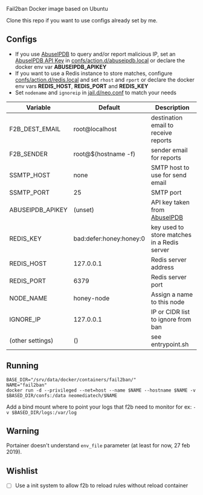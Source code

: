 Fail2ban Docker image based on Ubuntu  

Clone this repo if you want to use configs already set by me.

## Configs
- If you use [AbuseIPDB](https://www.abuseipdb.com) to query and/or report malicious IP, set an [AbuseIPDB API Key](https://www.abuseipdb.com/account/api) in [confs/action.d/abuseipdb.local](confs/action.d/abuseipdb.local) or declare the docker env var __ABUSEIPDB_APIKEY__
- If you want to use a Redis instance to store matches, configure [confs/action.d/redis.local](confs/action.d/redis.local) and set `rhost` and `rport` or declare the docker env vars __REDIS_HOST__, __REDIS_PORT__ and __REDIS_KEY__ 
- Set `nodename` and `ignoreip` in [jail.d/neo.conf](jail.d/neo.conf) to match your needs  

| Variable | Default | Description |
| -------- | ------- | ----------- |
| F2B_DEST_EMAIL | root@localhost | destination email to receive reports |
| F2B_SENDER | root@$(hostname -f) | sender email for reports |
| SSMTP_HOST | none | SMTP host to use for send email |
| SSMTP_PORT | 25| SMTP port |
| ABUSEIPDB_APIKEY | (unset) | API key taken from [AbuseIPDB](https://www.abuseipdb.com) |
| REDIS_KEY | bad:defer:honey:honey:0 | key used to store matches in a Redis server |
| REDIS_HOST | 127.0.0.1 | Redis server address |
| REDIS_PORT | 6379 | Redis server port |
| NODE_NAME | honey-node | Assign a name to this node |
| IGNORE_IP | 127.0.0.1 | IP or CIDR list to ignore from ban |
| (other settings) | () | see entrypoint.sh |   

## Running
```
BASE_DIR="/srv/data/docker/containers/fail2ban/"
NAME="fail2ban"
docker run -d --privileged --net=host --name $NAME --hostname $NAME -v $BASED_DIR/confs:/data neomediatech/$NAME
```
Add a bind mount where to point your logs that f2b need to monitor for ex:
`-v $BASED_DIR/logs:/var/log`

## Warning
Portainer doesn't understand `env_file` parameter (at least for now, 27 feb 2019).

## Wishlist
- [ ] Use a init system to allow f2b to reload rules without reload container
